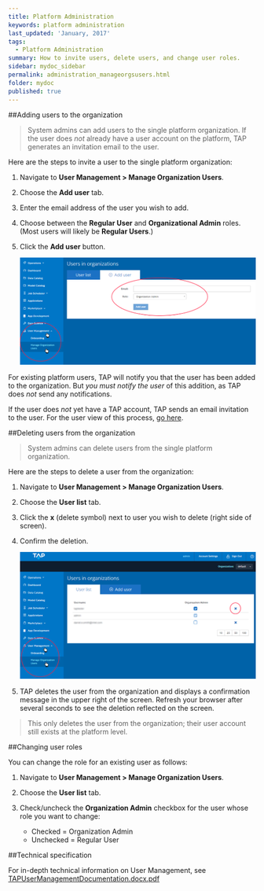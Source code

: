 ```yaml
---
title: Platform Administration
keywords: platform administration
last_updated: 'January, 2017'
tags:
  - Platform Administration
summary: How to invite users, delete users, and change user roles. 
sidebar: mydoc_sidebar
permalink: administration_manageorgsusers.html
folder: mydoc
published: true
---
```


##Adding users to the organization

> System admins can add users to the single platform organization. If the user does *not* already have a user account on the platform, TAP generates an invitation email to the user.

Here are the steps to invite a user to the single platform organization: 

1. Navigate to **User Management > Manage Organization Users**.

2. Choose the **Add user** tab.

3. Enter the email address of the user you wish to add.

4. Choose between the **Regular User** and **Organizational Admin** roles. (Most users will likely be **Regular Users**.)

5. Click the **Add user** button.  
  
     ![](/images/PlatformAdmin_Add_User_v8.png)  
  
For existing platform users, TAP will notify you that the user has been added to the organization. But *you must notify the user* of this addition, as TAP does *not* send any notifications.

If the user does *not* yet have a TAP account, TAP sends an email invitation to the user. For the user view of this process, [go here](/Account-Access/acctaccess_accessing.md).

##Deleting users from the organization

> System admins can delete users from the single platform organization.

Here are the steps to delete a user from the organization:

1. Navigate to **User Management > Manage Organization Users**.

2. Choose the **User list** tab.

3. Click the **x** (delete symbol) next to user you wish to delete (right side of screen).

4. Confirm the deletion.  

     ![](/images/PlatformAdmin_Delete_User_v8.png)

5. TAP deletes the user from the organization and displays a confirmation message in the upper right of the screen. Refresh your browser after several seconds to see the deletion reflected on the screen.

>This only deletes the user from the organization; their user account still exists at the platform level.

##Changing user roles

You can change the role for an existing user as follows:

1. Navigate to **User Management > Manage Organization Users**.

9. Choose the **User list** tab.

9. Check/uncheck the **Organization Admin** checkbox for the user whose role you want to change:  
  
    * Checked = Organization Admin  
    * Unchecked = Regular User  
    

##Technical specification  

For in-depth technical information on User Management, see [TAPUserManagementDocumentation.docx.pdf](/pdfs/TAPUserManagementDocumentation.docx.pdf)
